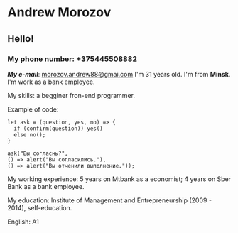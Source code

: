 # Andrew Morozov

## Hello!

### My phone number: +375445508882
***My e-mail***: morozov.andrew88@gmai.com
I'm 31 years old. I'm from **Minsk**.
I'm work as a bank employee. 


My skills: a begginer fron-end programmer.

Example of code:

``` 
let ask = (question, yes, no) => {
  if (confirm(question)) yes()
  else no(); 
} 

ask("Вы согласны?",
() => alert("Вы согласились."),
() => alert("Вы отменили выполнение.")); 
```

My working experience: 5 years on Mtbank as a economist; 4 years on Sber Bank as a bank employee.

My education: Institute of Management and Entrepreneurship (2009 - 2014), self-education.

English: A1